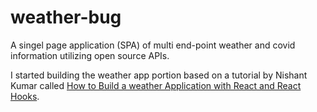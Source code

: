 # weather-bug
A singel page application (SPA) of multi end-point weather and covid information utilizing open source APIs.

I started building the weather app portion based on a tutorial by Nishant Kumar called [How to Build a weather Application with React and React Hooks](https://www.freecodecamp.org/news/learn-react-by-building-a-weather-app/).
